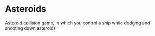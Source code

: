 # Asteroids
Asteroid collision game, in which you control a ship while dodging and shooting down asteroids
